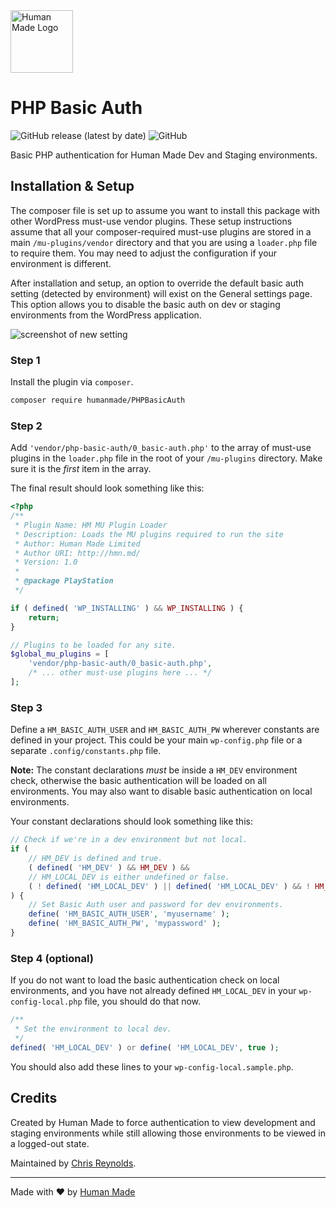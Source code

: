<img src="https://humanmade.com/content/themes/humanmade/lib/hm-pattern-library/assets/images/logos/logo-red.svg" width="100" alt="Human Made Logo" />

# PHP Basic Auth
![GitHub release (latest by date)](https://img.shields.io/github/v/release/humanmade/PHPBasicAuth) ![GitHub](https://img.shields.io/github/license/humanmade/PHPBasicAuth) 

Basic PHP authentication for Human Made Dev and Staging environments.


## Installation & Setup
The composer file is set up to assume you want to install this package with other WordPress must-use vendor plugins. These setup instructions assume that all your composer-required must-use plugins are stored in a main `/mu-plugins/vendor` directory and that you are using a `loader.php` file to require them. You may need to adjust the configuration if your environment is different.

After installation and setup, an option to override the default basic auth setting (detected by environment) will exist on the General settings page. This option allows you to disable the basic auth on dev or staging environments from the WordPress application.

![screenshot of new setting](https://uc6f2b9f772644593e50f53e8473.previews.dropboxusercontent.com/p/thumb/AAqOi2KvI8SH00NPsiN1nI5jXBMQ46n1zu2KfHPJrIcSeJ9xheLLiDIOS1KFWbycOI-c5wIBDP5hSOXRYoPevZMTDUSkzoF8Gf5AJAydyU7PXvGZtniwjjP-Jhq63a2k5QveU0q3dvtYwvk6VTvghdN-SN0Nwtjlx3WmKA7WXwd2PHGnZ-tEUU2h7ZegArIjSaT3oy64AnP_JoHm_Wqp4FZ4h4RN6tqAvuQeVSqKyI20ReQeSDNyTFWTP-9BHmV1g3Fpvst2KYfo7kwnBARhKct_C8z-wnyegeUqD0V9nfdWLHqYOceubrbS640ommmPksyhUydaj5ML-AYqKr9Kd57iXLezzpFk20ZeTaVwNylmBgub10R2vGWJKIQzXCGw0ceJAN2pF0TOFPmz-BOln2S0tF8WugTeGTUX6fBxNt3-5HF-73xBL5NJnJrGKZjSS8m0noC3Q4J2Ezyi4Q5zGXL_je8wbFcVdAwOq0exXjlT1Q/p.png?fv_content=true)

### Step 1
Install the plugin via `composer`.

```bash
composer require humanmade/PHPBasicAuth
```

### Step 2
Add `'vendor/php-basic-auth/0_basic-auth.php'` to the array of must-use plugins in the `loader.php` file in the root of your `/mu-plugins` directory. Make sure it is the _first_ item in the array.

The final result should look something like this:

```php
<?php
/**
 * Plugin Name: HM MU Plugin Loader
 * Description: Loads the MU plugins required to run the site
 * Author: Human Made Limited
 * Author URI: http://hmn.md/
 * Version: 1.0
 *
 * @package PlayStation
 */

if ( defined( 'WP_INSTALLING' ) && WP_INSTALLING ) {
	return;
}

// Plugins to be loaded for any site.
$global_mu_plugins = [
	'vendor/php-basic-auth/0_basic-auth.php',
	/* ... other must-use plugins here ... */
];
```

### Step 3
Define a `HM_BASIC_AUTH_USER` and `HM_BASIC_AUTH_PW` wherever constants are defined in your project. This could be your main `wp-config.php` file or a separate `.config/constants.php` file. 

**Note:** The constant declarations _must_ be inside a `HM_DEV` environment check, otherwise the basic authentication will be loaded on all environments. You may also want to disable basic authentication on local environments. 

Your constant declarations should look something like this:

```php
// Check if we're in a dev environment but not local.
if (
	// HM_DEV is defined and true.
	( defined( 'HM_DEV' ) && HM_DEV ) &&
	// HM_LOCAL_DEV is either undefined or false.
	( ! defined( 'HM_LOCAL_DEV' ) || defined( 'HM_LOCAL_DEV' ) && ! HM_LOCAL_DEV )
) {
	// Set Basic Auth user and password for dev environments.
	define( 'HM_BASIC_AUTH_USER', 'myusername' );
	define( 'HM_BASIC_AUTH_PW', 'mypassword' );
}
```

### Step 4 (optional)
If you do not want to load the basic authentication check on local environments, and you have not already defined `HM_LOCAL_DEV` in your `wp-config-local.php` file, you should do that now.

```php
/**
 * Set the environment to local dev.
 */
defined( 'HM_LOCAL_DEV' ) or define( 'HM_LOCAL_DEV', true );
```

You should also add these lines to your `wp-config-local.sample.php`.

## Credits

Created by Human Made to force authentication to view development and staging environments while still allowing those environments to be viewed in a logged-out state.

Maintained by [Chris Reynolds](https://github.com/jazzsequence).

---------------------

Made with ❤️ by [Human Made](https://humanmade.com)